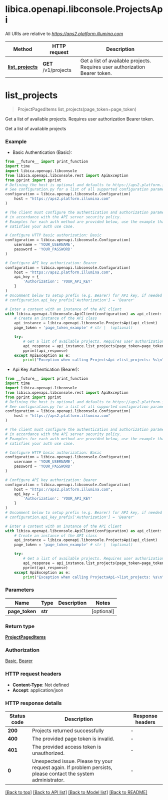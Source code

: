 # libica.openapi.libconsole.ProjectsApi

All URIs are relative to *https://aps2.platform.illumina.com*

Method | HTTP request | Description
------------- | ------------- | -------------
[**list_projects**](ProjectsApi.md#list_projects) | **GET** /v1/projects | Get a list of available projects. Requires user authorization Bearer token.


# **list_projects**
> ProjectPagedItems list_projects(page_token=page_token)

Get a list of available projects. Requires user authorization Bearer token.

Get a list of available projects

### Example

* Basic Authentication (Basic):
```python
from __future__ import print_function
import time
import libica.openapi.libconsole
from libica.openapi.libconsole.rest import ApiException
from pprint import pprint
# Defining the host is optional and defaults to https://aps2.platform.illumina.com
# See configuration.py for a list of all supported configuration parameters.
configuration = libica.openapi.libconsole.Configuration(
    host = "https://aps2.platform.illumina.com"
)

# The client must configure the authentication and authorization parameters
# in accordance with the API server security policy.
# Examples for each auth method are provided below, use the example that
# satisfies your auth use case.

# Configure HTTP basic authorization: Basic
configuration = libica.openapi.libconsole.Configuration(
    username = 'YOUR_USERNAME',
    password = 'YOUR_PASSWORD'
)

# Configure API key authorization: Bearer
configuration = libica.openapi.libconsole.Configuration(
    host = "https://aps2.platform.illumina.com",
    api_key = {
        'Authorization': 'YOUR_API_KEY'
    }
)
# Uncomment below to setup prefix (e.g. Bearer) for API key, if needed
# configuration.api_key_prefix['Authorization'] = 'Bearer'

# Enter a context with an instance of the API client
with libica.openapi.libconsole.ApiClient(configuration) as api_client:
    # Create an instance of the API class
    api_instance = libica.openapi.libconsole.ProjectsApi(api_client)
    page_token = 'page_token_example' # str |  (optional)

    try:
        # Get a list of available projects. Requires user authorization Bearer token.
        api_response = api_instance.list_projects(page_token=page_token)
        pprint(api_response)
    except ApiException as e:
        print("Exception when calling ProjectsApi->list_projects: %s\n" % e)
```

* Api Key Authentication (Bearer):
```python
from __future__ import print_function
import time
import libica.openapi.libconsole
from libica.openapi.libconsole.rest import ApiException
from pprint import pprint
# Defining the host is optional and defaults to https://aps2.platform.illumina.com
# See configuration.py for a list of all supported configuration parameters.
configuration = libica.openapi.libconsole.Configuration(
    host = "https://aps2.platform.illumina.com"
)

# The client must configure the authentication and authorization parameters
# in accordance with the API server security policy.
# Examples for each auth method are provided below, use the example that
# satisfies your auth use case.

# Configure HTTP basic authorization: Basic
configuration = libica.openapi.libconsole.Configuration(
    username = 'YOUR_USERNAME',
    password = 'YOUR_PASSWORD'
)

# Configure API key authorization: Bearer
configuration = libica.openapi.libconsole.Configuration(
    host = "https://aps2.platform.illumina.com",
    api_key = {
        'Authorization': 'YOUR_API_KEY'
    }
)
# Uncomment below to setup prefix (e.g. Bearer) for API key, if needed
# configuration.api_key_prefix['Authorization'] = 'Bearer'

# Enter a context with an instance of the API client
with libica.openapi.libconsole.ApiClient(configuration) as api_client:
    # Create an instance of the API class
    api_instance = libica.openapi.libconsole.ProjectsApi(api_client)
    page_token = 'page_token_example' # str |  (optional)

    try:
        # Get a list of available projects. Requires user authorization Bearer token.
        api_response = api_instance.list_projects(page_token=page_token)
        pprint(api_response)
    except ApiException as e:
        print("Exception when calling ProjectsApi->list_projects: %s\n" % e)
```

### Parameters

Name | Type | Description  | Notes
------------- | ------------- | ------------- | -------------
 **page_token** | **str**|  | [optional] 

### Return type

[**ProjectPagedItems**](ProjectPagedItems.md)

### Authorization

[Basic](../README.md#Basic), [Bearer](../README.md#Bearer)

### HTTP request headers

 - **Content-Type**: Not defined
 - **Accept**: application/json

### HTTP response details
| Status code | Description | Response headers |
|-------------|-------------|------------------|
**200** | Projects returned successfully |  -  |
**400** | The provided page token is invalid. |  -  |
**401** | The provided access token is unauthorized. |  -  |
**0** | Unexpected issue. Please try your request again. If problem persists, please contact the system administrator. |  -  |

[[Back to top]](#) [[Back to API list]](../README.md#documentation-for-api-endpoints) [[Back to Model list]](../README.md#documentation-for-models) [[Back to README]](../README.md)

